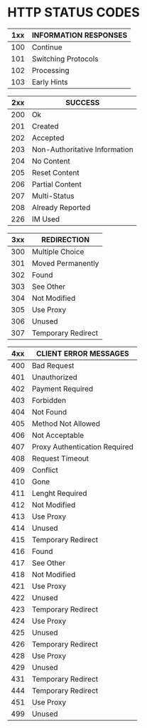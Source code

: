 # HTTP STATUS CODES 

| 1xx | INFORMATION RESPONSES |
| ----------- | ----------- |
| 100 | Continue |
| 101 | Switching Protocols |
| 102 | Processing |
| 103 | Early Hints |

| 2xx | SUCCESS |
| ----------- | ----------- |
| 200 | Ok |
| 201 | Created |
| 202 | Accepted |
| 203 | Non-Authoritative Information |
| 204 | No Content |
| 205 | Reset Content |
| 206 | Partial Content |
| 207 | Multi-Status |
| 208 | Already Reported |
| 226 | IM Used |

| 3xx | REDIRECTION |
| ----------- | ----------- |
| 300 | Multiple Choice |
| 301 | Moved Permanently |
| 302 | Found |
| 303 | See Other |
| 304 | Not Modified |
| 305 | Use Proxy |
| 306 | Unused |
| 307 | Temporary Redirect |

| 4xx | CLIENT ERROR MESSAGES |
| ----------- | ----------- |
| 400 | Bad Request |
| 401 | Unauthorized |
| 402 | Payment Required |
| 403 | Forbidden |
| 404 | Not Found |
| 405 | Method Not Allowed |
| 406 | Not Acceptable |
| 407 | Proxy Authentication Required |
| 408 | Request Timeout |
| 409 | Conflict |
| 410 | Gone |
| 411 | Lenght Required |
| 412 | Not Modified |
| 413 | Use Proxy |
| 414 | Unused |
| 415 | Temporary Redirect |
| 416 | Found |
| 417 | See Other |
| 418 | Not Modified |
| 421 | Use Proxy |
| 422 | Unused |
| 423 | Temporary Redirect |
| 424 | Use Proxy |
| 425 | Unused |
| 426 | Temporary Redirect |
| 428 | Use Proxy |
| 429 | Unused |
| 431 | Temporary Redirect |
| 444 | Temporary Redirect |
| 451 | Use Proxy |
| 499 | Unused |





